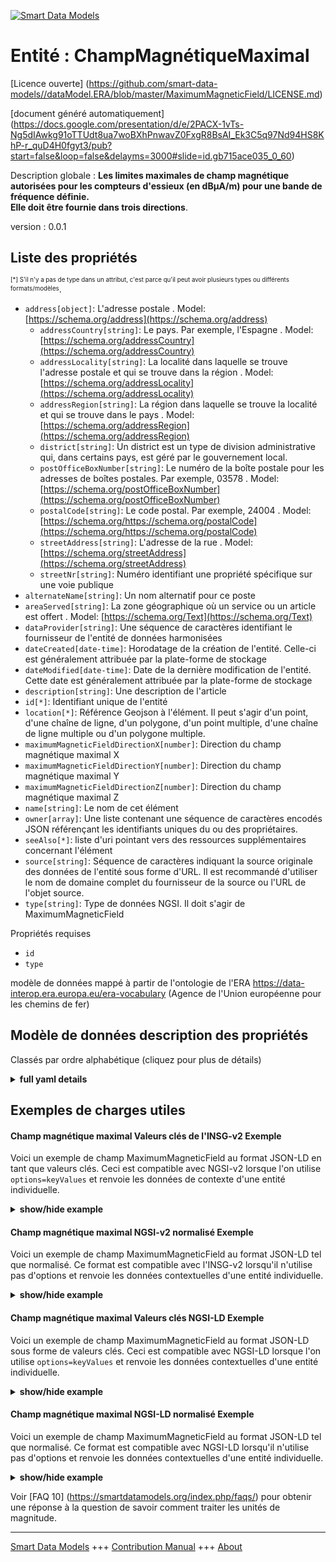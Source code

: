 <!-- 10-Header -->    
[![Smart Data Models](https://smartdatamodels.org/wp-content/uploads/2022/01/SmartDataModels_logo.png "Logo")](https://smartdatamodels.org)    
Entité : ChampMagnétiqueMaximal    
===============================<!-- /10-Header -->    
<!-- 15-License -->    
[Licence ouverte] (https://github.com/smart-data-models//dataModel.ERA/blob/master/MaximumMagneticField/LICENSE.md)    
[document généré automatiquement] (https://docs.google.com/presentation/d/e/2PACX-1vTs-Ng5dIAwkg91oTTUdt8ua7woBXhPnwavZ0FxgR8BsAI_Ek3C5q97Nd94HS8KhP-r_quD4H0fgyt3/pub?start=false&loop=false&delayms=3000#slide=id.gb715ace035_0_60)    
<!-- /15-License -->    
<!-- 20-Description -->    
Description globale : **Les limites maximales de champ magnétique autorisées pour les compteurs d'essieux (en dBµA/m) pour une bande de fréquence définie.    
Elle doit être fournie dans trois directions**.    
version : 0.0.1    
<!-- /20-Description -->    
<!-- 30-PropertiesList -->    
## Liste des propriétés    
<sup><sub>[*] S'il n'y a pas de type dans un attribut, c'est parce qu'il peut avoir plusieurs types ou différents formats/modèles</sub></sup>.    
- `address[object]`: L'adresse postale  . Model: [https://schema.org/address](https://schema.org/address)	- `addressCountry[string]`: Le pays. Par exemple, l'Espagne  . Model: [https://schema.org/addressCountry](https://schema.org/addressCountry)    
	- `addressLocality[string]`: La localité dans laquelle se trouve l'adresse postale et qui se trouve dans la région  . Model: [https://schema.org/addressLocality](https://schema.org/addressLocality)    
	- `addressRegion[string]`: La région dans laquelle se trouve la localité et qui se trouve dans le pays  . Model: [https://schema.org/addressRegion](https://schema.org/addressRegion)    
	- `district[string]`: Un district est un type de division administrative qui, dans certains pays, est géré par le gouvernement local.      
	- `postOfficeBoxNumber[string]`: Le numéro de la boîte postale pour les adresses de boîtes postales. Par exemple, 03578  . Model: [https://schema.org/postOfficeBoxNumber](https://schema.org/postOfficeBoxNumber)    
	- `postalCode[string]`: Le code postal. Par exemple, 24004  . Model: [https://schema.org/https://schema.org/postalCode](https://schema.org/https://schema.org/postalCode)    
	- `streetAddress[string]`: L'adresse de la rue  . Model: [https://schema.org/streetAddress](https://schema.org/streetAddress)    
	- `streetNr[string]`: Numéro identifiant une propriété spécifique sur une voie publique      
- `alternateName[string]`: Un nom alternatif pour ce poste  - `areaServed[string]`: La zone géographique où un service ou un article est offert  . Model: [https://schema.org/Text](https://schema.org/Text)- `dataProvider[string]`: Une séquence de caractères identifiant le fournisseur de l'entité de données harmonisées  - `dateCreated[date-time]`: Horodatage de la création de l'entité. Celle-ci est généralement attribuée par la plate-forme de stockage  - `dateModified[date-time]`: Date de la dernière modification de l'entité. Cette date est généralement attribuée par la plate-forme de stockage  - `description[string]`: Une description de l'article  - `id[*]`: Identifiant unique de l'entité  - `location[*]`: Référence Geojson à l'élément. Il peut s'agir d'un point, d'une chaîne de ligne, d'un polygone, d'un point multiple, d'une chaîne de ligne multiple ou d'un polygone multiple.  - `maximumMagneticFieldDirectionX[number]`: Direction du champ magnétique maximal X  - `maximumMagneticFieldDirectionY[number]`: Direction du champ magnétique maximal Y  - `maximumMagneticFieldDirectionZ[number]`: Direction du champ magnétique maximal Z  - `name[string]`: Le nom de cet élément  - `owner[array]`: Une liste contenant une séquence de caractères encodés JSON référençant les identifiants uniques du ou des propriétaires.  - `seeAlso[*]`: liste d'uri pointant vers des ressources supplémentaires concernant l'élément  - `source[string]`: Séquence de caractères indiquant la source originale des données de l'entité sous forme d'URL. Il est recommandé d'utiliser le nom de domaine complet du fournisseur de la source ou l'URL de l'objet source.  - `type[string]`: Type de données NGSI. Il doit s'agir de MaximumMagneticField  <!-- /30-PropertiesList -->    
<!-- 35-RequiredProperties -->    
Propriétés requises    
- `id`  - `type`  <!-- /35-RequiredProperties -->    
<!-- 40-RequiredProperties -->    
modèle de données mappé à partir de l'ontologie de l'ERA https://data-interop.era.europa.eu/era-vocabulary (Agence de l'Union européenne pour les chemins de fer)    
<!-- /40-RequiredProperties -->    
<!-- 50-DataModelHeader -->    
## Modèle de données description des propriétés    
Classés par ordre alphabétique (cliquez pour plus de détails)    
<!-- /50-DataModelHeader -->    
<!-- 60-ModelYaml -->    
<details><summary><strong>full yaml details</strong></summary>      
```yaml    
MaximumMagneticField:      
  description: |-      
    The maximum magnetic field limits allowed for axle counters (in dBµA/m) for a defined frequency band.      
    It should be provided in 3 directions.      
  properties:      
    address:      
      description: The mailing address      
      properties:      
        addressCountry:      
          description: 'The country. For example, Spain'      
          type: string      
          x-ngsi:      
            model: https://schema.org/addressCountry      
            type: Property      
        addressLocality:      
          description: 'The locality in which the street address is, and which is in the region'      
          type: string      
          x-ngsi:      
            model: https://schema.org/addressLocality      
            type: Property      
        addressRegion:      
          description: 'The region in which the locality is, and which is in the country'      
          type: string      
          x-ngsi:      
            model: https://schema.org/addressRegion      
            type: Property      
        district:      
          description: 'A district is a type of administrative division that, in some countries, is managed by the local government'      
          type: string      
          x-ngsi:      
            type: Property      
        postOfficeBoxNumber:      
          description: 'The post office box number for PO box addresses. For example, 03578'      
          type: string      
          x-ngsi:      
            model: https://schema.org/postOfficeBoxNumber      
            type: Property      
        postalCode:      
          description: 'The postal code. For example, 24004'      
          type: string      
          x-ngsi:      
            model: https://schema.org/https://schema.org/postalCode      
            type: Property      
        streetAddress:      
          description: The street address      
          type: string      
          x-ngsi:      
            model: https://schema.org/streetAddress      
            type: Property      
        streetNr:      
          description: Number identifying a specific property on a public street      
          type: string      
          x-ngsi:      
            type: Property      
      type: object      
      x-ngsi:      
        model: https://schema.org/address      
        type: Property      
    alternateName:      
      description: An alternative name for this item      
      type: string      
      x-ngsi:      
        type: Property      
    areaServed:      
      description: The geographic area where a service or offered item is provided      
      type: string      
      x-ngsi:      
        model: https://schema.org/Text      
        type: Property      
    dataProvider:      
      description: A sequence of characters identifying the provider of the harmonised data entity      
      type: string      
      x-ngsi:      
        type: Property      
    dateCreated:      
      description: Entity creation timestamp. This will usually be allocated by the storage platform      
      format: date-time      
      type: string      
      x-ngsi:      
        type: Property      
    dateModified:      
      description: Timestamp of the last modification of the entity. This will usually be allocated by the storage platform      
      format: date-time      
      type: string      
      x-ngsi:      
        type: Property      
    description:      
      description: A description of this item      
      type: string      
      x-ngsi:      
        type: Property      
    id:      
      anyOf:      
        - description: Identifier format of any NGSI entity      
          maxLength: 256      
          minLength: 1      
          pattern: ^[\w\-\.\{\}\$\+\*\[\]`|~^@!,:\\]+$      
          type: string      
          x-ngsi:      
            type: Property      
        - description: Identifier format of any NGSI entity      
          format: uri      
          type: string      
          x-ngsi:      
            type: Property      
      description: Unique identifier of the entity      
      x-ngsi:      
        type: Property      
    location:      
      description: 'Geojson reference to the item. It can be Point, LineString, Polygon, MultiPoint, MultiLineString or MultiPolygon'      
      oneOf:      
        - description: Geojson reference to the item. Point      
          properties:      
            bbox:      
              items:      
                type: number      
              minItems: 4      
              type: array      
            coordinates:      
              items:      
                type: number      
              minItems: 2      
              type: array      
            type:      
              enum:      
                - Point      
              type: string      
          required:      
            - type      
            - coordinates      
          title: GeoJSON Point      
          type: object      
          x-ngsi:      
            type: GeoProperty      
        - description: Geojson reference to the item. LineString      
          properties:      
            bbox:      
              items:      
                type: number      
              minItems: 4      
              type: array      
            coordinates:      
              items:      
                items:      
                  type: number      
                minItems: 2      
                type: array      
              minItems: 2      
              type: array      
            type:      
              enum:      
                - LineString      
              type: string      
          required:      
            - type      
            - coordinates      
          title: GeoJSON LineString      
          type: object      
          x-ngsi:      
            type: GeoProperty      
        - description: Geojson reference to the item. Polygon      
          properties:      
            bbox:      
              items:      
                type: number      
              minItems: 4      
              type: array      
            coordinates:      
              items:      
                items:      
                  items:      
                    type: number      
                  minItems: 2      
                  type: array      
                minItems: 4      
                type: array      
              type: array      
            type:      
              enum:      
                - Polygon      
              type: string      
          required:      
            - type      
            - coordinates      
          title: GeoJSON Polygon      
          type: object      
          x-ngsi:      
            type: GeoProperty      
        - description: Geojson reference to the item. MultiPoint      
          properties:      
            bbox:      
              items:      
                type: number      
              minItems: 4      
              type: array      
            coordinates:      
              items:      
                items:      
                  type: number      
                minItems: 2      
                type: array      
              type: array      
            type:      
              enum:      
                - MultiPoint      
              type: string      
          required:      
            - type      
            - coordinates      
          title: GeoJSON MultiPoint      
          type: object      
          x-ngsi:      
            type: GeoProperty      
        - description: Geojson reference to the item. MultiLineString      
          properties:      
            bbox:      
              items:      
                type: number      
              minItems: 4      
              type: array      
            coordinates:      
              items:      
                items:      
                  items:      
                    type: number      
                  minItems: 2      
                  type: array      
                minItems: 2      
                type: array      
              type: array      
            type:      
              enum:      
                - MultiLineString      
              type: string      
          required:      
            - type      
            - coordinates      
          title: GeoJSON MultiLineString      
          type: object      
          x-ngsi:      
            type: GeoProperty      
        - description: Geojson reference to the item. MultiLineString      
          properties:      
            bbox:      
              items:      
                type: number      
              minItems: 4      
              type: array      
            coordinates:      
              items:      
                items:      
                  items:      
                    items:      
                      type: number      
                    minItems: 2      
                    type: array      
                  minItems: 4      
                  type: array      
                type: array      
              type: array      
            type:      
              enum:      
                - MultiPolygon      
              type: string      
          required:      
            - type      
            - coordinates      
          title: GeoJSON MultiPolygon      
          type: object      
          x-ngsi:      
            type: GeoProperty      
      x-ngsi:      
        type: GeoProperty      
    maximumMagneticFieldDirectionX:      
      description: Maximum magnetic field direction X      
      type: number      
      x-ngsi:      
        type: Property      
    maximumMagneticFieldDirectionY:      
      description: Maximum magnetic field direction Y      
      type: number      
      x-ngsi:      
        type: Property      
    maximumMagneticFieldDirectionZ:      
      description: Maximum magnetic field direction Z      
      type: number      
      x-ngsi:      
        type: Property      
    name:      
      description: The name of this item      
      type: string      
      x-ngsi:      
        type: Property      
    owner:      
      description: A List containing a JSON encoded sequence of characters referencing the unique Ids of the owner(s)      
      items:      
        anyOf:      
          - description: Identifier format of any NGSI entity      
            maxLength: 256      
            minLength: 1      
            pattern: ^[\w\-\.\{\}\$\+\*\[\]`|~^@!,:\\]+$      
            type: string      
            x-ngsi:      
              type: Property      
          - description: Identifier format of any NGSI entity      
            format: uri      
            type: string      
            x-ngsi:      
              type: Property      
        description: Unique identifier of the entity      
        x-ngsi:      
          type: Property      
      type: array      
      x-ngsi:      
        type: Property      
    seeAlso:      
      description: list of uri pointing to additional resources about the item      
      oneOf:      
        - items:      
            format: uri      
            type: string      
          minItems: 1      
          type: array      
        - format: uri      
          type: string      
      x-ngsi:      
        type: Property      
    source:      
      description: 'A sequence of characters giving the original source of the entity data as a URL. Recommended to be the fully qualified domain name of the source provider, or the URL to the source object'      
      type: string      
      x-ngsi:      
        type: Property      
    type:      
      description: NGSI data type. It has to be MaximumMagneticField      
      enum:      
        - MaximumMagneticField      
      type: string      
      x-ngsi:      
        type: Property      
  required:      
    - id      
    - type      
  type: object      
  x-derived-from: http://data.europa.eu/949/MaximumMagneticField      
  x-disclaimer: 'Redistribution and use in source and binary forms, with or without modification, are permitted  provided that the license conditions are met. Copyleft (c) 2023 Contributors to Smart Data Models Program'      
  x-license-url: https://github.com/smart-data-models/dataModel.ERA/blob/master/MaximumMagneticField/LICENSE.md      
  x-model-schema: https://smart-data-models.github.io/dataModel.ERA/Certificate/schema.json      
  x-model-tags: 'ERA vocabulary, railway, train'      
  x-version: 0.0.1      
```    
</details>      
<!-- /60-ModelYaml -->    
<!-- 70-MiddleNotes -->    
<!-- /70-MiddleNotes -->    
<!-- 80-Examples -->    
## Exemples de charges utiles    
#### Champ magnétique maximal Valeurs clés de l'INSG-v2 Exemple    
Voici un exemple de champ MaximumMagneticField au format JSON-LD en tant que valeurs clés. Ceci est compatible avec NGSI-v2 lorsque l'on utilise `options=keyValues` et renvoie les données de contexte d'une entité individuelle.    
<details><summary><strong>show/hide example</strong></summary>      
```json  
{  
  "id": "urn:ngsi-ld:MaximumMagneticField:id:RBVW:96380852",  
  "dateCreated": "1992-07-01T01:29:02Z",  
  "dateModified": "2022-07-21T07:13:50Z",  
  "source": "Method modern phone whatever thing. Discussion example your dog fund serv",  
  "name": "Nothing church tonight church do",  
  "alternateName": "Near second chance respond energy. Within try notice oil. Almost either worker school game list improve.",  
  "description": "Difficu",  
  "dataProvider": "Protect relationship almost movie hand when. End foot woman military appear manage meet long. Threat r",  
  "owner": [  
    "urn:ngsi-ld:MaximumMagneticField:items:VXOI:93063711",  
    "urn:ngsi-ld:MaximumMagneticField:items:YGLS:61846331"  
  ],  
  "seeAlso": [  
    "urn:ngsi-ld:MaximumMagneticField:items:LSEW:60720157"  
  ],  
  "location": {  
    "type": "Point",  
    "coordinates": [  
      12.1959295,  
      -80.960856  
    ]  
  },  
  "address": {  
    "streetAddress": "Number nature rock important pull. Much concern up certainly p",  
    "addressLocality": "Region may realize sign my. Wester",  
    "addressRegion": "Project resource recent require bank sell. Similar finish audience end.",  
    "addressCountry": "Experience institution case officer. Window section area information. College or sport charge remember thing give.",  
    "postalCode": "Season check including hard light skill. Firm town nice. Letter",  
    "postOfficeBoxNumber": "Fire gun push somebody concern pretty away what. Bit hotel say discuss. Small similar common whether painting stock.",  
    "streetNr": "Series baby such probably cell court. Pretty value still sit chance party. Dra",  
    "district": "Allow site finally evidence green."  
  },  
  "areaServed": "Employee they catch fight suggest. Executive positive eight piece.",  
  "type": "MaximumMagneticField",  
  "maximumMagneticFieldDirectionX": 864,  
  "maximumMagneticFieldDirectionY": 864,  
  "maximumMagneticFieldDirectionZ": 864,  
  "context": [  
    "https://raw.githubusercontent.com/smart-data-models/dataModel.ERA/master/context.jsonld"  
  ]  
}  
```  
</details>    
#### Champ magnétique maximal NGSI-v2 normalisé Exemple    
Voici un exemple de champ MaximumMagneticField au format JSON-LD tel que normalisé. Ce format est compatible avec l'INSG-v2 lorsqu'il n'utilise pas d'options et renvoie les données contextuelles d'une entité individuelle.    
<details><summary><strong>show/hide example</strong></summary>      
```json  
{  
  "id": "urn:ngsi-ld:MaximumMagneticField:id:RBVW:96380852",  
  "dateCreated": {  
    "type": "DateTime",  
    "value": "1992-07-01T01:29:02Z"  
  },  
  "dateModified": {  
    "type": "DateTime",  
    "value": "2022-07-21T07:13:50Z"  
  },  
  "source": {  
    "type": "Text",  
    "value": "Method modern phone whatever thing. Discussion example your dog fund serv"  
  },  
  "name": {  
    "type": "Text",  
    "value": "Nothing church tonight church do"  
  },  
  "alternateName": {  
    "type": "Text",  
    "value": "Near second chance respond energy. Within try notice oil. Almost either worker school game list improve."  
  },  
  "description": {  
    "type": "Text",  
    "value": "Difficu"  
  },  
  "dataProvider": {  
    "type": "Text",  
    "value": "Protect relationship almost movie hand when. End foot woman military appear manage meet long. Threat r"  
  },  
  "owner": {  
    "type": "StructuredValue",  
    "value": [  
      "urn:ngsi-ld:MaximumMagneticField:items:VXOI:93063711",  
      "urn:ngsi-ld:MaximumMagneticField:items:YGLS:61846331"  
    ]  
  },  
  "seeAlso": {  
    "type": "StructuredValue",  
    "value": [  
      "urn:ngsi-ld:MaximumMagneticField:items:LSEW:60720157"  
    ]  
  },  
  "location": {  
    "type": "geo:json",  
    "value": {  
      "type": "Point",  
      "coordinates": [  
        12.1959295,  
        -80.960856  
      ]  
    }  
  },  
  "address": {  
    "type": "StructuredValue",  
    "value": {  
      "streetAddress": "Number nature rock important pull. Much concern up certainly p",  
      "addressLocality": "Region may realize sign my. Wester",  
      "addressRegion": "Project resource recent require bank sell. Similar finish audience end.",  
      "addressCountry": "Experience institution case officer. Window section area information. College or sport charge remember thing give.",  
      "postalCode": "Season check including hard light skill. Firm town nice. Letter",  
      "postOfficeBoxNumber": "Fire gun push somebody concern pretty away what. Bit hotel say discuss. Small similar common whether painting stock.",  
      "streetNr": "Series baby such probably cell court. Pretty value still sit chance party. Dra",  
      "district": "Allow site finally evidence green."  
    }  
  },  
  "areaServed": {  
    "type": "Text",  
    "value": "Employee they catch fight suggest. Executive positive eight piece."  
  },  
  "type": "MaximumMagneticField",  
  "maximumMagneticFieldDirectionX": {  
    "type": "Number",  
    "value": 864  
  },  
  "maximumMagneticFieldDirectionY": {  
    "type": "Number",  
    "value": 864  
  },  
  "maximumMagneticFieldDirectionZ": {  
    "type": "Number",  
    "value": 864  
  },  
  "context": {  
    "type": "StructuredValue",  
    "value": [  
      "https://raw.githubusercontent.com/smart-data-models/dataModel.ERA/master/context.jsonld"  
    ]  
  }  
}  
```  
</details>    
#### Champ magnétique maximal Valeurs clés NGSI-LD Exemple    
Voici un exemple de champ MaximumMagneticField au format JSON-LD sous forme de valeurs clés. Ceci est compatible avec NGSI-LD lorsque l'on utilise `options=keyValues` et renvoie les données contextuelles d'une entité individuelle.    
<details><summary><strong>show/hide example</strong></summary>      
```json  
{  
  "id": "urn:ngsi-ld:MaximumMagneticField:id:RBVW:96380852",  
  "dateCreated": "1992-07-01T01:29:02Z",  
  "dateModified": "2022-07-21T07:13:50Z",  
  "source": "Method modern phone whatever thing. Discussion example your dog fund serv",  
  "name": "Nothing church tonight church do",  
  "alternateName": "Near second chance respond energy. Within try notice oil. Almost either worker school game list improve.",  
  "description": "Difficu",  
  "dataProvider": "Protect relationship almost movie hand when. End foot woman military appear manage meet long. Threat r",  
  "owner": [  
    "urn:ngsi-ld:MaximumMagneticField:items:VXOI:93063711",  
    "urn:ngsi-ld:MaximumMagneticField:items:YGLS:61846331"  
  ],  
  "seeAlso": [  
    "urn:ngsi-ld:MaximumMagneticField:items:LSEW:60720157"  
  ],  
  "location": {  
    "type": "Point",  
    "coordinates": [  
      12.1959295,  
      -80.960856  
    ]  
  },  
  "address": {  
    "streetAddress": "Number nature rock important pull. Much concern up certainly p",  
    "addressLocality": "Region may realize sign my. Wester",  
    "addressRegion": "Project resource recent require bank sell. Similar finish audience end.",  
    "addressCountry": "Experience institution case officer. Window section area information. College or sport charge remember thing give.",  
    "postalCode": "Season check including hard light skill. Firm town nice. Letter",  
    "postOfficeBoxNumber": "Fire gun push somebody concern pretty away what. Bit hotel say discuss. Small similar common whether painting stock.",  
    "streetNr": "Series baby such probably cell court. Pretty value still sit chance party. Dra",  
    "district": "Allow site finally evidence green."  
  },  
  "areaServed": "Employee they catch fight suggest. Executive positive eight piece.",  
  "type": "MaximumMagneticField",  
  "maximumMagneticFieldDirectionX": 864,  
  "maximumMagneticFieldDirectionY": 864,  
  "maximumMagneticFieldDirectionZ": 864,  
  "@context": [  
    "https://smartdatamodels.org/context.jsonld"  
  ],  
  "context": [  
    "https://raw.githubusercontent.com/smart-data-models/dataModel.ERA/master/context.jsonld"  
  ]  
}  
```  
</details>    
#### Champ magnétique maximal NGSI-LD normalisé Exemple    
Voici un exemple de champ MaximumMagneticField au format JSON-LD tel que normalisé. Ce format est compatible avec NGSI-LD lorsqu'il n'utilise pas d'options et renvoie les données contextuelles d'une entité individuelle.    
<details><summary><strong>show/hide example</strong></summary>      
```json  
{  
  "id": "urn:ngsi-ld:MaximumMagneticField:id:XYSL:59916457",  
  "dateCreated": {  
    "type": "Property",  
    "value": {  
      "@type": "DateTime",  
      "@value": "2011-01-17T00:20:24Z"  
    }  
  },  
  "dateModified": {  
    "type": "Property",  
    "value": {  
      "@type": "DateTime",  
      "@value": "1971-04-03T19:24:25Z"  
    }  
  },  
  "source": {  
    "type": "Property",  
    "value": "Seek material four bed eat foot four cut. Industry medical human yet collection."  
  },  
  "name": {  
    "type": "Property",  
    "value": "Everyone safe interesting eat. Again might live manager. Surf"  
  },  
  "alternateName": {  
    "type": "Property",  
    "value": "Here people p"  
  },  
  "description": {  
    "type": "Property",  
    "value": "Activity treat its in. Also step board might truth small interesting."  
  },  
  "dataProvider": {  
    "type": "Property",  
    "value": "Article care radio win program responsibility water. South expect yard past most team. Raise population since meet between set."  
  },  
  "owner": {  
    "type": "Property",  
    "value": [  
      "urn:ngsi-ld:MaximumMagneticField:items:QGWL:53478074",  
      "urn:ngsi-ld:MaximumMagneticField:items:IBUO:48085735"  
    ]  
  },  
  "seeAlso": {  
    "type": "Property",  
    "value": [  
      "urn:ngsi-ld:MaximumMagneticField:items:XXHU:41714471"  
    ]  
  },  
  "location": {  
    "type": "Property",  
    "value": {  
      "type": "Point",  
      "coordinates": [  
        -8.077867,  
        60.671442  
      ]  
    }  
  },  
  "address": {  
    "type": "Property",  
    "value": {  
      "streetAddress": "West trial language field. Stock high senior success go whole.",  
      "addressLocality": "Community catch mission perhaps especially option degree. Create option part not return draw identify art. Success relate series according.",  
      "addressRegion": "List successful a during loss nor. Conference hit well far f",  
      "addressCountry": "Our seem scientist. Hot group true design season crime. Far safe miss doctor.",  
      "postalCode": "Interesting top success try.",  
      "postOfficeBoxNumber": "Huge foot truth ball. ",  
      "streetNr": "Land need cold question.",  
      "district": "Throughout way floor believe movie. Off police in begin. Whatever heart half or already window."  
    }  
  },  
  "areaServed": {  
    "type": "Property",  
    "value": "Say already life discuss determine heart. Edge someone parent all her down."  
  },  
  "type": "MaximumMagneticField",  
  "maximumMagneticFieldDirectionX": {  
    "type": "Property",  
    "value": 671  
  },  
  "maximumMagneticFieldDirectionY": {  
    "type": "Property",  
    "value": 707  
  },  
  "maximumMagneticFieldDirectionZ": {  
    "type": "Property",  
    "value": 262  
  },  
  "@context": [  
    "https://smartdatamodels.org/context.jsonld"  
  ],  
  "context": [  
    "https://raw.githubusercontent.com/smart-data-models/dataModel.ERA/master/context.jsonld"  
  ]  
}  
```  
</details><!-- /80-Examples -->    
<!-- 90-FooterNotes -->    
<!-- /90-FooterNotes -->    
<!-- 95-Units -->    
Voir [FAQ 10] (https://smartdatamodels.org/index.php/faqs/) pour obtenir une réponse à la question de savoir comment traiter les unités de magnitude.    
<!-- /95-Units -->    
<!-- 97-LastFooter -->    
---    
[Smart Data Models](https://smartdatamodels.org) +++ [Contribution Manual](https://bit.ly/contribution_manual) +++ [About](https://bit.ly/Introduction_SDM)<!-- /97-LastFooter -->    
